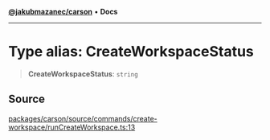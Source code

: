 [**@jakubmazanec/carson**](../README.md) • **Docs**

---

# Type alias: CreateWorkspaceStatus

> **CreateWorkspaceStatus**: `string`

## Source

[packages/carson/source/commands/create-workspace/runCreateWorkspace.ts:13](https://github.com/jakubmazanec/js-tools/blob/0a7ca643260718f11723fa4df4f144d2d5a8a885/packages/carson/source/commands/create-workspace/runCreateWorkspace.ts#L13)
